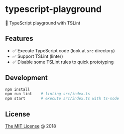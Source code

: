 # typescript-playground

:hammer: TypeScript playground with TSLint

## Features

* :white_check_mark: Execute TypeScript code (look at `src` directory)
* :white_check_mark: Support TSLint (linter)
* :white_check_mark: Disable some TSLint rules to quick prototyping

## Development

```bash
npm install
npm run lint    # linting src/index.ts
npm start       # execute src/index.ts with ts-node
```

## License

[The MIT License](http://piecioshka.mit-license.org) @ 2018
